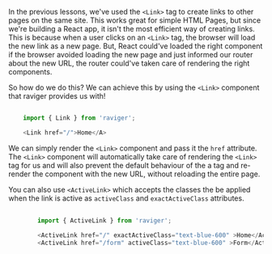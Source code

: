 In the previous lessons, we've used the `<Link>` tag to create links to other pages on the same site. This works great for simple HTML Pages, but since we're building a React app, it isn't the most efficient way of creating links. This is because when a user clicks on an `<Link>` tag, the browser will load the new link as a new page. But, React could've loaded the right component if the browser avoided loading the new page and just informed our router about the new URL, the router could've taken care of rendering the right components.

So how do we do this? We can achieve this by using the `<Link>` component that raviger provides us with!

```js

    import { Link } from 'raviger';

    <Link href="/">Home</A>

```

We can simply render the `<Link>` component and pass it the `href` attribute. The `<Link>` component will automatically take care of rendering the `<Link>` tag for us and will also prevent the default behaviour of the a tag and re-render the component with the new URL, without reloading the entire page.

You can also use `<ActiveLink>` which accepts the classes the be applied when the link is active as `activeClass` and `exactActiveClass` attributes.

```js
    
        import { ActiveLink } from 'raviger';
    
        <ActiveLink href="/" exactActiveClass="text-blue-600" >Home</ActiveLink>
        <ActiveLink href="/form" activeClass="text-blue-600" >Form</ActiveLink>
```